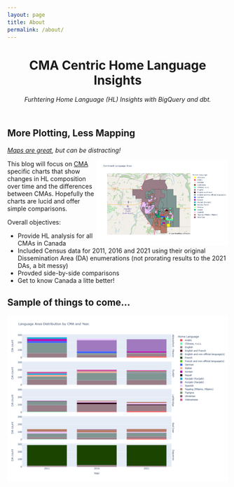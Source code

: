 ```yaml
---
layout: page
title: About
permalink: /about/
---
```


<header>

# CMA Centric Home Language Insights

_Furhtering Home Language (HL) Insights with BigQuery and dbt._

</header>

<div>
  
## More Plotting, Less Mapping

_[Maps are great](https://imds-dash-home-language-app.herokuapp.com/), but can be distracting!_

<img src=assets/newplot.png alt=Map width=300 align=right>

This blog will focus on [CMA](https://www12.statcan.gc.ca/census-recensement/2021/ref/dict/az/Definition-eng.cfm?ID=geo009) specific charts that show changes in HL composition
over time and the differences between CMAs. Hopefully the charts are lucid and
offer simple comparisons.

</div>

Overall objectives:

- Provide HL analysis for all CMAs in Canada
- Included Census data for 2011, 2016 and 2021 using their original Dissemination Area (DA) enumerations (not prorating results to the 2021 DAs, a bit messy)
- Provded side-by-side comparisons
- Get to know Canada a litte better!

## Sample of things to come...

<footer>
  
<img src=assets/bar_graph_comparision.png alt="Bar Plot">

</footer>
